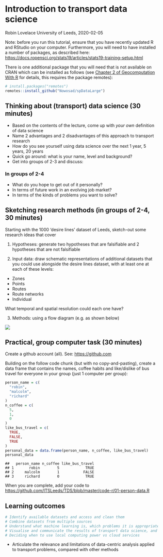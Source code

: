 Introduction to transport data science
================
Robin Lovelace
University of Leeds,
2020-02-05<br/><img class="img-footer" alt="" src="http://www.stephanehess.me.uk/images/picture3.png">

Note: before you run this tutorial, ensure that you have recently
updated R and RStudio on your computer. Furthermore, you will need to
have installed a number of packages, as described here:
<https://docs.ropensci.org/stats19/articles/stats19-training-setup.html>

There is one additional package that you will need that is not available
on CRAN which can be installed as follows (see [Chapter 2 of
Geocomputation With
R](https://geocompr.robinlovelace.net/spatial-class.html) for details,
this requires the package remotes):

``` r
# install.packages("remotes")
remotes::install_github("Nowosad/spDataLarge")
```

## Thinking about (transport) data science (30 minutes)

  - Based on the contents of the lecture, come up with *your own*
    definition of data science
  - Name 2 advantages and 2 disadvantages of this approach to transport
    research
  - How do you see yourself using data science over the next 1 year, 5
    years, 20 years
  - Quick go around: what is your name, level and background?
  - Get into groups of 2-3 and discuss:

### In groups of 2-4

  - What do you hope to get out of it personally?
  - In terms of future work in an evolving job market?
  - In terms of the kinds of problems you want to solve?

## Sketching research methods (in groups of 2-4, 30 minutes)

Starting with the 1000 ‘desire lines’ dataset of Leeds, sketch-out some
research ideas that cover

1)  Hypotheses: generate two hypotheses that are falsifiable and 2
    hypotheses that are not falsifiable

2)  Input data: draw schematic representations of additional datasets
    that you could use alongside the desire lines dataset, with at least
    one at each of these levels:

<!-- end list -->

  - Zones
  - Points
  - Routes
  - Route networks
  - Individual

What temporal and spatial resolution could each one have?

3)  Methods: using a flow diagram (e.g. as shown
below)

![](https://raw.githubusercontent.com/npct/pct-team/master/flow-model/flow-diag2.png)<!-- -->

## Practical, group computer task (30 minutes)

Create a github account (all). See: <https://github.com>

Building on the follow code chunk (but with no copy-and-pasting), create
a data frame that contains the names, coffee habits and like/dislike of
bus travel for everyone in your group (just 1 computer per group):

``` r
person_name = c(
  "robin",
  "malcolm",
  "richard"
)
n_coffee = c(
  5,
  1,
  0
)
like_bus_travel = c(
  TRUE,
  FALSE,
  TRUE
)
personal_data = data.frame(person_name, n_coffee, like_bus_travel)
personal_data
```

    ##   person_name n_coffee like_bus_travel
    ## 1       robin        5            TRUE
    ## 2     malcolm        1           FALSE
    ## 3     richard        0            TRUE

When you are complete, add your code to
<https://github.com/ITSLeeds/TDS/blob/master/code-r/01-person-data.R>

## Learning outcomes

``` r
# Identify available datasets and access and clean them
# Combine datasets from multiple sources
# Understand what machine learning is, which problems it is appropriate for compared with traditional statistical approaches, and how to implement machine learning techniques
# Visualise and communicate the results of transport data science, and know about setting-up interactive web applications
# Deciding when to use local computing power vs cloud services
```

  - Articulate the relevance and limitations of data-centric analysis
    applied to transport problems, compared with other methods
